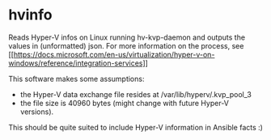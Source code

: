 # hvinfo
Reads Hyper-V infos on Linux running hv-kvp-daemon and outputs the values in (unformatted) json.
For more information on the process, see [[https://docs.microsoft.com/en-us/virtualization/hyper-v-on-windows/reference/integration-services]]

This software makes some assumptions: 
- the Hyper-V data exchange file resides at /var/lib/hyperv/.kvp_pool_3
- the file size is 40960 bytes (might change with future Hyper-V versions).

This should be quite suited to include Hyper-V information in Ansible facts :)

